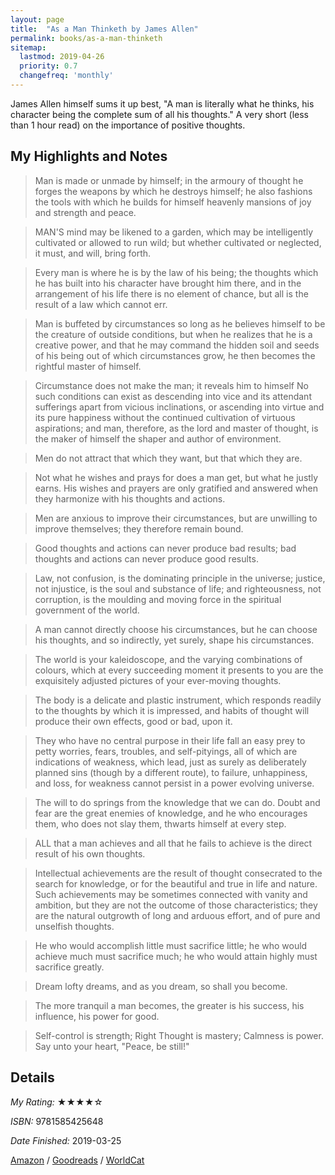 ```yaml
---
layout: page
title:  "As a Man Thinketh by James Allen"
permalink: books/as-a-man-thinketh
sitemap:
  lastmod: 2019-04-26
  priority: 0.7
  changefreq: 'monthly'
---
```

James Allen himself sums it up best, "A man is literally what he thinks, his character being the complete sum of all his thoughts." A very short (less than 1 hour read) on the importance of positive thoughts.

## My Highlights and Notes

>Man is made or unmade by himself; in the armoury of thought he forges the weapons by which he destroys himself; he also fashions the tools with which he builds for himself heavenly mansions of joy and strength and peace.

>MAN'S mind may be likened to a garden, which may be intelligently cultivated or allowed to run wild; but whether cultivated or neglected, it must, and will, bring forth.

>Every man is where he is by the law of his being; the thoughts which he has built into his character have brought him there, and in the arrangement of his life there is no element of chance, but all is the result of a law which cannot err.

>Man is buffeted by circumstances so long as he believes himself to be the creature of outside conditions, but when he realizes that he is a creative power, and that he may command the hidden soil and seeds of his being out of which circumstances grow, he then becomes the rightful master of himself.

>Circumstance does not make the man; it reveals him to himself No such conditions can exist as descending into vice and its attendant sufferings apart from vicious inclinations, or ascending into virtue and its pure happiness without the continued cultivation of virtuous aspirations; and man, therefore, as the lord and master of thought, is the maker of himself the shaper and author of environment.

>Men do not attract that which they want, but that which they are.

>Not what he wishes and prays for does a man get, but what he justly earns. His wishes and prayers are only gratified and answered when they harmonize with his thoughts and actions.

>Men are anxious to improve their circumstances, but are unwilling to improve themselves; they therefore remain bound.

>Good thoughts and actions can never produce bad results; bad thoughts and actions can never produce good results.

>Law, not confusion, is the dominating principle in the universe; justice, not injustice, is the soul and substance of life; and righteousness, not corruption, is the moulding and moving force in the spiritual government of the world.

>A man cannot directly choose his circumstances, but he can choose his thoughts, and so indirectly, yet surely, shape his circumstances.

>The world is your kaleidoscope, and the varying combinations of colours, which at every succeeding moment it presents to you are the exquisitely adjusted pictures of your ever-moving thoughts.

>The body is a delicate and plastic instrument, which responds readily to the thoughts by which it is impressed, and habits of thought will produce their own effects, good or bad, upon it.

>They who have no central purpose in their life fall an easy prey to petty worries, fears, troubles, and self-pityings, all of which are indications of weakness, which lead, just as surely as deliberately planned sins (though by a different route), to failure, unhappiness, and loss, for weakness cannot persist in a power evolving universe.

>The will to do springs from the knowledge that we can do. Doubt and fear are the great enemies of knowledge, and he who encourages them, who does not slay them, thwarts himself at every step.

>ALL that a man achieves and all that he fails to achieve is the direct result of his own thoughts.

>Intellectual achievements are the result of thought consecrated to the search for knowledge, or for the beautiful and true in life and nature. Such achievements may be sometimes connected with vanity and ambition, but they are not the outcome of those characteristics; they are the natural outgrowth of long and arduous effort, and of pure and unselfish thoughts.

>He who would accomplish little must sacrifice little; he who would achieve much must sacrifice much; he who would attain highly must sacrifice greatly.

>Dream lofty dreams, and as you dream, so shall you become.

>The more tranquil a man becomes, the greater is his success, his influence, his power for good.

>Self-control is strength; Right Thought is mastery; Calmness is power. Say unto your heart, "Peace, be still!"


## Details

*My Rating:* ★★★★☆

*ISBN:* 9781585425648

*Date Finished:* 2019-03-25

[Amazon](https://www.amazon.com/dp/1585425648) / [Goodreads](https://www.goodreads.com/book/show/36640169) / [WorldCat](https://www.worldcat.org/oclc/224886)